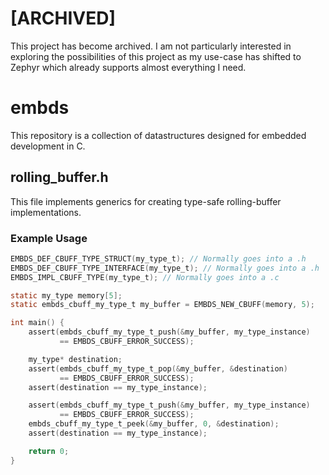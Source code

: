 # [ARCHIVED]

This project has become archived. I am not particularly interested in exploring
the possibilities of this project as my use-case has shifted to Zephyr which
already supports almost everything I need.

# embds

This repository is a collection of datastructures designed for embedded
development in C.

## rolling\_buffer.h

This file implements generics for creating type-safe rolling-buffer
implementations.

### Example Usage

```c
EMBDS_DEF_CBUFF_TYPE_STRUCT(my_type_t); // Normally goes into a .h
EMBDS_DEF_CBUFF_TYPE_INTERFACE(my_type_t); // Normally goes into a .h
EMBDS_IMPL_CBUFF_TYPE(my_type_t); // Normally goes into a .c

static my_type memory[5];
static embds_cbuff_my_type_t my_buffer = EMBDS_NEW_CBUFF(memory, 5);

int main() {
    assert(embds_cbuff_my_type_t_push(&my_buffer, my_type_instance)
           == EMBDS_CBUFF_ERROR_SUCCESS);

    my_type* destination;
    assert(embds_cbuff_my_type_t_pop(&my_buffer, &destination)
           == EMBDS_CBUFF_ERROR_SUCCESS);
    assert(destination == my_type_instance);

    assert(embds_cbuff_my_type_t_push(&my_buffer, my_type_instance)
           == EMBDS_CBUFF_ERROR_SUCCESS);
    embds_cbuff_my_type_t_peek(&my_buffer, 0, &destination);
    assert(destination == my_type_instance);

    return 0;
}
```
